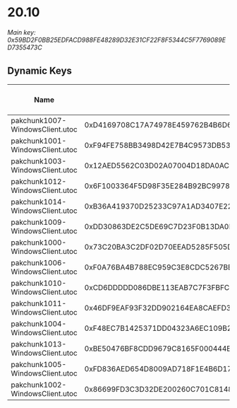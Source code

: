 # 20.10

###### *Main key: 0x59BD2F0BB25EDFACD988FE48289D32E31CF22F8F5344C5F7769089ED7355473C*

## Dynamic Keys

| Name                            | Key                                                                | High Res Textures |
|---------------------------------|--------------------------------------------------------------------|-------------------|
| pakchunk1007-WindowsClient.utoc | 0xD4169708C17A74978E459762B4B6D644B14A565BD865EAD976F89F66EBCD4DF9 | ❌                 |
| pakchunk1001-WindowsClient.utoc | 0xF94FE758BB3498D42E7B4C9573DB5369117EDAAAEFCDD299CB1511F8CCD3BCC7 | ❌                 |
| pakchunk1003-WindowsClient.utoc | 0x12AED5562C03D02A07004D18DA0ACE67F159E7118F8C2F20EFC129687D37F39C | ❌                 |
| pakchunk1012-WindowsClient.utoc | 0x6F1003364F5D98F35E284B92BC9978E2D7A27FAB07BECDFAC81679E44F5F8704 | ❌                 |
| pakchunk1014-WindowsClient.utoc | 0xB36A419370D25233C97A1AD3407E2210362211255B48CC085B5C6E39DD85649C | ❌                 |
| pakchunk1009-WindowsClient.utoc | 0xDD30863DE2C5DE69C7D23F0B13DA0BC188971CCBDEF7BAF0ED5C353907277334 | ❌                 |
| pakchunk1000-WindowsClient.utoc | 0x73C20BA3C2DF02D70EEAD5285F505DAE7A6D4DC3E129B899D3AF6392FAB85232 | ❌                 |
| pakchunk1006-WindowsClient.utoc | 0xF0A76BA4B788EC959C3E8CDC5267BB92F495860AB1C26474FDA87887E9C258BB | ❌                 |
| pakchunk1010-WindowsClient.utoc | 0xCD6DDDDD086DBE113EAB7C7F3FBFC103D26FCA8AEE56678009D2ADE913F1C8B6 | ❌                 |
| pakchunk1011-WindowsClient.utoc | 0x46DF9EAF93F32DD902164EA8CAEFD3EC08CC8586FC253EFCAEAB575E4F5B2035 | ❌                 |
| pakchunk1004-WindowsClient.utoc | 0xF48EC7B1425371DD04323A6EC109B29E8D236EB2689FE9D978F23A22E4019AD9 | ❌                 |
| pakchunk1013-WindowsClient.utoc | 0xBE50476BF8CDD9679C8165F000444E006A706E86D07CCB41536E300FBFA033B9 | ❌                 |
| pakchunk1005-WindowsClient.utoc | 0xFD836AED654D8009AD718F1E4B6D1706FA33D3413567FD7F434059F0496E1DFF | ❌                 |
| pakchunk1002-WindowsClient.utoc | 0x86699FD3C3D32DE200260C701C8148D77D63CDCCB549B8AB5BA13326D9B5B5E3 | ❌                 |
